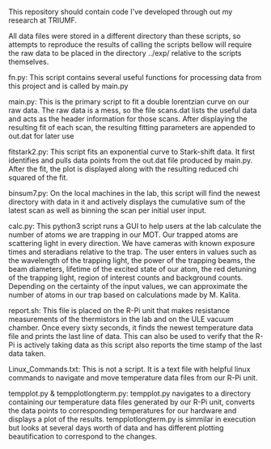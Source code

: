 This repository should contain code I've developed through out my research at TRIUMF.

All data files were stored in a different directory than these scripts, so attempts to reproduce the results of calling the scripts bellow will require the raw data to be placed in the directory ../exp/ relative to the scripts themselves.

fn.py:
This script contains several useful functions for processing data from this project and is called by main.py

main.py:
This is the primary script to fit a double lorentzian curve on our raw data. The raw data is a mess, so the file scans.dat lists the useful data and acts as the header information for those scans. After displaying the resulting fit of each scan, the resulting fitting parameters are appended to out.dat for later use

fitstark2.py:
This script fits an exponential curve to Stark-shift data. It first identifies and pulls data points from the out.dat file produced by main.py. After the fit, the plot is displayed along with the resulting reduced chi squared of the fit.

binsum7.py:
On the local machines in the lab, this script will find the newest directory with data in it and actively displays the cumulative sum of the latest scan as well as binning the scan per initial user input.

calc.py:
This python3 script runs a GUI to help users at the lab calculate the number of atoms we are trapping in our MOT. Our trapped atoms are scattering light in every direction. We have cameras with known exposure times and steradians relative to the trap. The user enters in values such as the wavelength of the trapping light, the power of the trapping beams, the beam diameters, lifetime of the excited state of our atom, the red detuning of the trapping light, region of interest counts and background counts. Depending on the certainty of the input values, we can approximate the number of atoms in our trap based on calculations made by M. Kalita.

report.sh:
This file is placed on the R-Pi unit that makes resistance measurements of the thermistors in the lab and on the ULE vacuum chamber. Once every sixty seconds, it finds the newest temperature data file and prints the last line of data. This can also be used to verify that the R-Pi is actively taking data as this script also reports the time stamp of the last data taken.

Linux_Commands.txt:
This is not a script. It is a text file with helpful linux commands to navigate and move temperature data files from our R-Pi unit.

tempplot.py & tempplotlongterm.py:
tempplot.py navigates to a directory containing our temperature data files generated by our R-Pi unit, converts the data points to corresponding temperatures for our hardware and displays a plot of the results. tempplotlongterm.py is simmilar in execution but looks at several days worth of data and has different plotting beautification to correspond to the changes.
